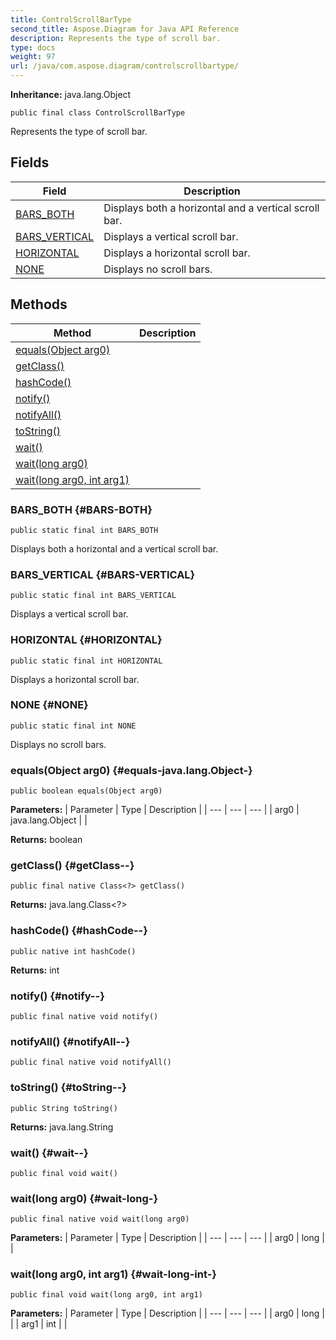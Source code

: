 ```yaml
---
title: ControlScrollBarType
second_title: Aspose.Diagram for Java API Reference
description: Represents the type of scroll bar.
type: docs
weight: 97
url: /java/com.aspose.diagram/controlscrollbartype/
---
```


**Inheritance:**
java.lang.Object
```
public final class ControlScrollBarType
```

Represents the type of scroll bar.
## Fields

| Field | Description |
| --- | --- |
| [BARS_BOTH](#BARS-BOTH) | Displays both a horizontal and a vertical scroll bar. |
| [BARS_VERTICAL](#BARS-VERTICAL) | Displays a vertical scroll bar. |
| [HORIZONTAL](#HORIZONTAL) | Displays a horizontal scroll bar. |
| [NONE](#NONE) | Displays no scroll bars. |
## Methods

| Method | Description |
| --- | --- |
| [equals(Object arg0)](#equals-java.lang.Object-) |  |
| [getClass()](#getClass--) |  |
| [hashCode()](#hashCode--) |  |
| [notify()](#notify--) |  |
| [notifyAll()](#notifyAll--) |  |
| [toString()](#toString--) |  |
| [wait()](#wait--) |  |
| [wait(long arg0)](#wait-long-) |  |
| [wait(long arg0, int arg1)](#wait-long-int-) |  |
### BARS_BOTH {#BARS-BOTH}
```
public static final int BARS_BOTH
```


Displays both a horizontal and a vertical scroll bar.

### BARS_VERTICAL {#BARS-VERTICAL}
```
public static final int BARS_VERTICAL
```


Displays a vertical scroll bar.

### HORIZONTAL {#HORIZONTAL}
```
public static final int HORIZONTAL
```


Displays a horizontal scroll bar.

### NONE {#NONE}
```
public static final int NONE
```


Displays no scroll bars.

### equals(Object arg0) {#equals-java.lang.Object-}
```
public boolean equals(Object arg0)
```




**Parameters:**
| Parameter | Type | Description |
| --- | --- | --- |
| arg0 | java.lang.Object |  |

**Returns:**
boolean
### getClass() {#getClass--}
```
public final native Class<?> getClass()
```




**Returns:**
java.lang.Class<?>
### hashCode() {#hashCode--}
```
public native int hashCode()
```




**Returns:**
int
### notify() {#notify--}
```
public final native void notify()
```




### notifyAll() {#notifyAll--}
```
public final native void notifyAll()
```




### toString() {#toString--}
```
public String toString()
```




**Returns:**
java.lang.String
### wait() {#wait--}
```
public final void wait()
```




### wait(long arg0) {#wait-long-}
```
public final native void wait(long arg0)
```




**Parameters:**
| Parameter | Type | Description |
| --- | --- | --- |
| arg0 | long |  |

### wait(long arg0, int arg1) {#wait-long-int-}
```
public final void wait(long arg0, int arg1)
```




**Parameters:**
| Parameter | Type | Description |
| --- | --- | --- |
| arg0 | long |  |
| arg1 | int |  |


